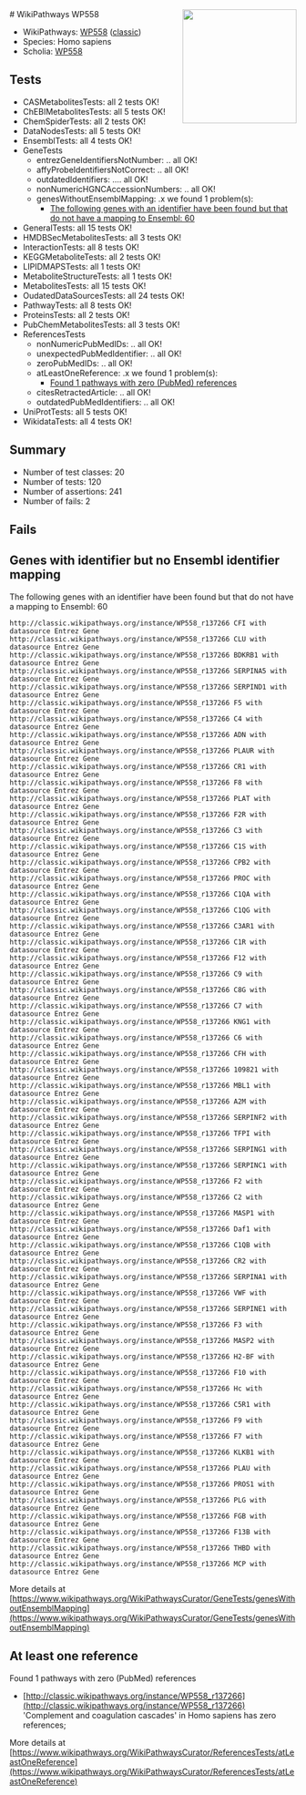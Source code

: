 <img style="float: right; width: 200px" src="https://upload.wikimedia.org/wikipedia/commons/thumb/8/83/Wplogo_with_text_500.png/640px-Wplogo_with_text_500.png" />
# WikiPathways WP558

* WikiPathways: [WP558](https://wikipathways.org/pathways/WP558) ([classic](https://classic.wikipathways.org/instance/WP558))
* Species: Homo sapiens
* Scholia: [WP558](https://scholia.toolforge.org/wikipathways/WP558)
## Tests
* CASMetabolitesTests: all 2 tests OK!
* ChEBIMetabolitesTests: all 5 tests OK!
* ChemSpiderTests: all 2 tests OK!
* DataNodesTests: all 5 tests OK!
* EnsemblTests: all 4 tests OK!
* GeneTests
    * entrezGeneIdentifiersNotNumber: .. all OK!
    * affyProbeIdentifiersNotCorrect: .. all OK!
    * outdatedIdentifiers: .... all OK!
    * nonNumericHGNCAccessionNumbers: .. all OK!
    * genesWithoutEnsemblMapping: .x we found 1 problem(s):
        * [The following genes with an identifier have been found but that do not have a mapping to Ensembl: 60](#c4e543a8)
* GeneralTests: all 15 tests OK!
* HMDBSecMetabolitesTests: all 3 tests OK!
* InteractionTests: all 8 tests OK!
* KEGGMetaboliteTests: all 2 tests OK!
* LIPIDMAPSTests: all 1 tests OK!
* MetaboliteStructureTests: all 1 tests OK!
* MetabolitesTests: all 15 tests OK!
* OudatedDataSourcesTests: all 24 tests OK!
* PathwayTests: all 8 tests OK!
* ProteinsTests: all 2 tests OK!
* PubChemMetabolitesTests: all 3 tests OK!
* ReferencesTests
    * nonNumericPubMedIDs: .. all OK!
    * unexpectedPubMedIdentifier: .. all OK!
    * zeroPubMedIDs: .. all OK!
    * atLeastOneReference: .x we found 1 problem(s):
        * [Found 1 pathways with zero (PubMed) references](#d0a459f0)
    * citesRetractedArticle: .. all OK!
    * outdatedPubMedIdentifiers: .. all OK!
* UniProtTests: all 5 tests OK!
* WikidataTests: all 4 tests OK!


## Summary

* Number of test classes: 20
* Number of tests: 120
* Number of assertions: 241
* Number of fails: 2

## Fails

<a name="c4e543a8" />

## Genes with identifier but no Ensembl identifier mapping

The following genes with an identifier have been found but that do not have a mapping to Ensembl: 60
```
http://classic.wikipathways.org/instance/WP558_r137266 CFI with datasource Entrez Gene
http://classic.wikipathways.org/instance/WP558_r137266 CLU with datasource Entrez Gene
http://classic.wikipathways.org/instance/WP558_r137266 BDKRB1 with datasource Entrez Gene
http://classic.wikipathways.org/instance/WP558_r137266 SERPINA5 with datasource Entrez Gene
http://classic.wikipathways.org/instance/WP558_r137266 SERPIND1 with datasource Entrez Gene
http://classic.wikipathways.org/instance/WP558_r137266 F5 with datasource Entrez Gene
http://classic.wikipathways.org/instance/WP558_r137266 C4 with datasource Entrez Gene
http://classic.wikipathways.org/instance/WP558_r137266 ADN with datasource Entrez Gene
http://classic.wikipathways.org/instance/WP558_r137266 PLAUR with datasource Entrez Gene
http://classic.wikipathways.org/instance/WP558_r137266 CR1 with datasource Entrez Gene
http://classic.wikipathways.org/instance/WP558_r137266 F8 with datasource Entrez Gene
http://classic.wikipathways.org/instance/WP558_r137266 PLAT with datasource Entrez Gene
http://classic.wikipathways.org/instance/WP558_r137266 F2R with datasource Entrez Gene
http://classic.wikipathways.org/instance/WP558_r137266 C3 with datasource Entrez Gene
http://classic.wikipathways.org/instance/WP558_r137266 C1S with datasource Entrez Gene
http://classic.wikipathways.org/instance/WP558_r137266 CPB2 with datasource Entrez Gene
http://classic.wikipathways.org/instance/WP558_r137266 PROC with datasource Entrez Gene
http://classic.wikipathways.org/instance/WP558_r137266 C1QA with datasource Entrez Gene
http://classic.wikipathways.org/instance/WP558_r137266 C1QG with datasource Entrez Gene
http://classic.wikipathways.org/instance/WP558_r137266 C3AR1 with datasource Entrez Gene
http://classic.wikipathways.org/instance/WP558_r137266 C1R with datasource Entrez Gene
http://classic.wikipathways.org/instance/WP558_r137266 F12 with datasource Entrez Gene
http://classic.wikipathways.org/instance/WP558_r137266 C9 with datasource Entrez Gene
http://classic.wikipathways.org/instance/WP558_r137266 C8G with datasource Entrez Gene
http://classic.wikipathways.org/instance/WP558_r137266 C7 with datasource Entrez Gene
http://classic.wikipathways.org/instance/WP558_r137266 KNG1 with datasource Entrez Gene
http://classic.wikipathways.org/instance/WP558_r137266 C6 with datasource Entrez Gene
http://classic.wikipathways.org/instance/WP558_r137266 CFH with datasource Entrez Gene
http://classic.wikipathways.org/instance/WP558_r137266 109821 with datasource Entrez Gene
http://classic.wikipathways.org/instance/WP558_r137266 MBL1 with datasource Entrez Gene
http://classic.wikipathways.org/instance/WP558_r137266 A2M with datasource Entrez Gene
http://classic.wikipathways.org/instance/WP558_r137266 SERPINF2 with datasource Entrez Gene
http://classic.wikipathways.org/instance/WP558_r137266 TFPI with datasource Entrez Gene
http://classic.wikipathways.org/instance/WP558_r137266 SERPING1 with datasource Entrez Gene
http://classic.wikipathways.org/instance/WP558_r137266 SERPINC1 with datasource Entrez Gene
http://classic.wikipathways.org/instance/WP558_r137266 F2 with datasource Entrez Gene
http://classic.wikipathways.org/instance/WP558_r137266 C2 with datasource Entrez Gene
http://classic.wikipathways.org/instance/WP558_r137266 MASP1 with datasource Entrez Gene
http://classic.wikipathways.org/instance/WP558_r137266 Daf1 with datasource Entrez Gene
http://classic.wikipathways.org/instance/WP558_r137266 C1QB with datasource Entrez Gene
http://classic.wikipathways.org/instance/WP558_r137266 CR2 with datasource Entrez Gene
http://classic.wikipathways.org/instance/WP558_r137266 SERPINA1 with datasource Entrez Gene
http://classic.wikipathways.org/instance/WP558_r137266 VWF with datasource Entrez Gene
http://classic.wikipathways.org/instance/WP558_r137266 SERPINE1 with datasource Entrez Gene
http://classic.wikipathways.org/instance/WP558_r137266 F3 with datasource Entrez Gene
http://classic.wikipathways.org/instance/WP558_r137266 MASP2 with datasource Entrez Gene
http://classic.wikipathways.org/instance/WP558_r137266 H2-BF with datasource Entrez Gene
http://classic.wikipathways.org/instance/WP558_r137266 F10 with datasource Entrez Gene
http://classic.wikipathways.org/instance/WP558_r137266 Hc with datasource Entrez Gene
http://classic.wikipathways.org/instance/WP558_r137266 C5R1 with datasource Entrez Gene
http://classic.wikipathways.org/instance/WP558_r137266 F9 with datasource Entrez Gene
http://classic.wikipathways.org/instance/WP558_r137266 F7 with datasource Entrez Gene
http://classic.wikipathways.org/instance/WP558_r137266 KLKB1 with datasource Entrez Gene
http://classic.wikipathways.org/instance/WP558_r137266 PLAU with datasource Entrez Gene
http://classic.wikipathways.org/instance/WP558_r137266 PROS1 with datasource Entrez Gene
http://classic.wikipathways.org/instance/WP558_r137266 PLG with datasource Entrez Gene
http://classic.wikipathways.org/instance/WP558_r137266 FGB with datasource Entrez Gene
http://classic.wikipathways.org/instance/WP558_r137266 F13B with datasource Entrez Gene
http://classic.wikipathways.org/instance/WP558_r137266 THBD with datasource Entrez Gene
http://classic.wikipathways.org/instance/WP558_r137266 MCP with datasource Entrez Gene
```

More details at [https://www.wikipathways.org/WikiPathwaysCurator/GeneTests/genesWithoutEnsemblMapping](https://www.wikipathways.org/WikiPathwaysCurator/GeneTests/genesWithoutEnsemblMapping)

<a name="d0a459f0" />

## At least one reference

Found 1 pathways with zero (PubMed) references

* [http://classic.wikipathways.org/instance/WP558_r137266](http://classic.wikipathways.org/instance/WP558_r137266) 'Complement and coagulation cascades' in Homo sapiens has zero references; 


More details at [https://www.wikipathways.org/WikiPathwaysCurator/ReferencesTests/atLeastOneReference](https://www.wikipathways.org/WikiPathwaysCurator/ReferencesTests/atLeastOneReference)

